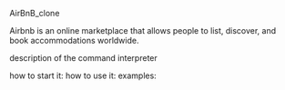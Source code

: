 AirBnB_clone

Airbnb is an online marketplace that allows people to list, 
discover, and book accommodations worldwide.

description of the command interpreter

how to start it:
how to use it:
examples:

